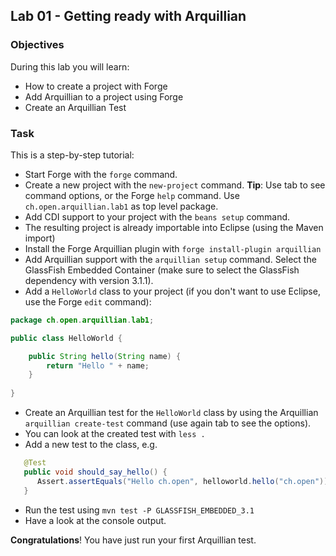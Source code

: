 ## Lab 01 - Getting ready with Arquillian

### Objectives

During this lab you will learn:

* How to create a project with Forge
* Add Arquillian to a project using Forge
* Create an Arquillian Test

### Task

This is a step-by-step tutorial:

* Start Forge with the `forge` command.
* Create a new project with the `new-project` command. **Tip**: Use tab to see command options, or the Forge `help` command. Use `ch.open.arquillian.lab1` as top level package.
* Add CDI support to your project with the `beans setup` command.
* The resulting project is already importable into Eclipse (using the Maven import)
* Install the Forge Arquillian plugin with `forge install-plugin arquillian`
* Add Arquillian support with the `arquillian setup` command. Select the GlassFish Embedded Container (make sure to select the GlassFish dependency with version 3.1.1).
* Add a `HelloWorld` class to your project (if you don't want to use Eclipse, use the Forge `edit` command):

```java
package ch.open.arquillian.lab1;

public class HelloWorld {

    public String hello(String name) {
        return "Hello " + name;	
    }
	
}
```

* Create an Arquillian test for the `HelloWorld` class by using the Arquillian `arquillian create-test` command (use again tab to see the options).
* You can look at the created test with `less .`
* Add a new test to the class, e.g.

```java
   @Test
   public void should_say_hello() {
      Assert.assertEquals("Hello ch.open", helloworld.hello("ch.open"));
   }
```

* Run the test using `mvn test -P GLASSFISH_EMBEDDED_3.1`
* Have a look at the console output.

**Congratulations**! You have just run your first Arquillian test.

